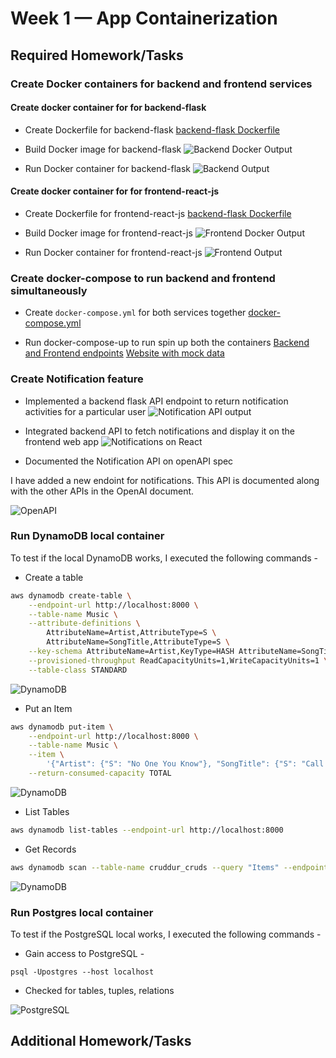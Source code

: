 # Week 1 — App Containerization

## Required Homework/Tasks

### Create Docker containers for backend and frontend services

#### Create docker container for  for backend-flask
- Create Dockerfile for backend-flask
[backend-flask Dockerfile]((../backend-flask/Dockerfile))

- Build Docker image for backend-flask
![Backend Docker Output](assets/week1/backend-flask-docker-run.png)

- Run Docker container for backend-flask
![Backend Output](assets/week1/backend-flask-output.png)

#### Create docker container for  for frontend-react-js
- Create Dockerfile for frontend-react-js
[backend-flask Dockerfile]((../frontend-react-js/Dockerfile))

- Build Docker image for frontend-react-js
![Frontend Docker Output](assets/week1/frontend-docker-run.png)

- Run Docker container for frontend-react-js
![Frontend Output](assets/week1/frontend-output.png)

### Create docker-compose to run backend and frontend simultaneously
- Create `docker-compose.yml` for both services together
[docker-compose.yml]((../docker-compose.yml))

- Run docker-compose-up to run spin up both the containers
[Backend and Frontend endpoints](assets/week1/docker-compose-up.png)
[Website with mock data](assets/week1/docker-compose-output.png)

### Create Notification feature 
- Implemented a backend flask API endpoint to return notification activities for a particular user
![Notification API output](assets/week1/notification-api.png)

- Integrated backend API to fetch notifications and display it on the frontend web app
![Notifications on React](assets/week1/notification-frontend.png)

- Documented the Notification API on openAPI spec

I have added a new endoint for notifications. This API is documented along with the other APIs in the OpenAI document.

![OpenAPI](assets/openapi.png)

### Run DynamoDB local container 
To test if the local DynamoDB works, I executed the following commands - 

- Create a table

```sh
aws dynamodb create-table \
    --endpoint-url http://localhost:8000 \
    --table-name Music \
    --attribute-definitions \
        AttributeName=Artist,AttributeType=S \
        AttributeName=SongTitle,AttributeType=S \
    --key-schema AttributeName=Artist,KeyType=HASH AttributeName=SongTitle,KeyType=RANGE \
    --provisioned-throughput ReadCapacityUnits=1,WriteCapacityUnits=1 \
    --table-class STANDARD
```

![DynamoDB](assets/week1/dynamodb-create-table.png)

- Put an Item

```sh
aws dynamodb put-item \
    --endpoint-url http://localhost:8000 \
    --table-name Music \
    --item \
        '{"Artist": {"S": "No One You Know"}, "SongTitle": {"S": "Call Me Today"}, "AlbumTitle": {"S": "Somewhat Famous"}}' \
    --return-consumed-capacity TOTAL  
```

![DynamoDB](assets/week1/dynamodb-put-item.png)

- List Tables

```sh
aws dynamodb list-tables --endpoint-url http://localhost:8000
```

- Get Records

```sh
aws dynamodb scan --table-name cruddur_cruds --query "Items" --endpoint-url http://localhost:8000
````

![DynamoDB](assets/week1/dynamodb-list-get.png)


### Run Postgres local container 

To test if the PostgreSQL local works, I executed the following commands - 

- Gain access to PostgreSQL - 

```
psql -Upostgres --host localhost
```
- Checked for tables, tuples, relations

![PostgreSQL](assets/week1/postgres.png)



## Additional Homework/Tasks
